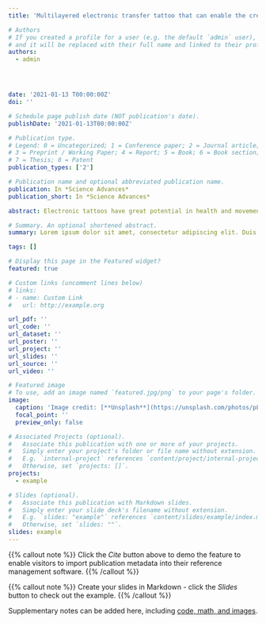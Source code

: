 ```yaml
---
title: 'Multilayered electronic transfer tattoo that can enable the crease amplification effect'

# Authors
# If you created a profile for a user (e.g. the default `admin` user), write the username (folder name) here
# and it will be replaced with their full name and linked to their profile.
authors:
  - admin




date: '2021-01-13 T00:00:00Z'
doi: ''

# Schedule page publish date (NOT publication's date).
publishDate: '2021-01-13T00:00:00Z'

# Publication type.
# Legend: 0 = Uncategorized; 1 = Conference paper; 2 = Journal article;
# 3 = Preprint / Working Paper; 4 = Report; 5 = Book; 6 = Book section;
# 7 = Thesis; 8 = Patent
publication_types: ['2']

# Publication name and optional abbreviated publication name.
publication: In *Science Advances*
publication_short: In *Science Advances*

abstract: Electronic tattoos have great potential in health and movement sensing applications on the skin. However, existing electronic tattoos cannot be conformal, sticky, and multilayered at the same time. Here, we have achieved multilayered integration of the electronic tattoo that is highly stretchable (800%), conformal, and sticky. This electronic tattoo can enable the crease amplification effect, which can amplify the output signal of integrated strain sensors by three times. The tattoo can be transferred to different surfaces and form a firm attachment, where no solvent or heat is needed. The tattoo fabrication is straightforward and scalable; a layer-by-layer strategy and two materials (metal-polymer conductors and the elastomeric block copolymer) are used to fabricate the circuit module with desirable numbers of layers within the tattoo. A three-layered tattoo integrating 1 heater and 15 strain sensors is developed for temperature adjustment, movement monitoring, and remote control of robots.

# Summary. An optional shortened abstract.
summary: Lorem ipsum dolor sit amet, consectetur adipiscing elit. Duis posuere tellus ac convallis placerat. Proin tincidunt magna sed ex sollicitudin condimentum.

tags: []

# Display this page in the Featured widget?
featured: true

# Custom links (uncomment lines below)
# links:
# - name: Custom Link
#   url: http://example.org

url_pdf: ''
url_code: ''
url_dataset: ''
url_poster: ''
url_project: ''
url_slides: ''
url_source: ''
url_video: ''

# Featured image
# To use, add an image named `featured.jpg/png` to your page's folder.
image:
  caption: 'Image credit: [**Unsplash**](https://unsplash.com/photos/pLCdAaMFLTE)'
  focal_point: ''
  preview_only: false

# Associated Projects (optional).
#   Associate this publication with one or more of your projects.
#   Simply enter your project's folder or file name without extension.
#   E.g. `internal-project` references `content/project/internal-project/index.md`.
#   Otherwise, set `projects: []`.
projects:
  - example

# Slides (optional).
#   Associate this publication with Markdown slides.
#   Simply enter your slide deck's filename without extension.
#   E.g. `slides: "example"` references `content/slides/example/index.md`.
#   Otherwise, set `slides: ""`.
slides: example
---
```


{{% callout note %}}
Click the _Cite_ button above to demo the feature to enable visitors to import publication metadata into their reference management software.
{{% /callout %}}

{{% callout note %}}
Create your slides in Markdown - click the _Slides_ button to check out the example.
{{% /callout %}}

Supplementary notes can be added here, including [code, math, and images](https://wowchemy.com/docs/writing-markdown-latex/).
